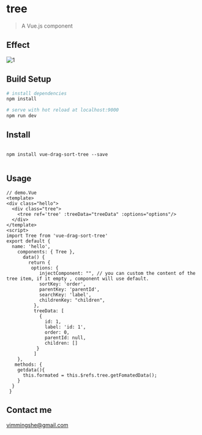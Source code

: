 # tree

> A Vue.js component

## Effect
>

![1]


## Build Setup

``` bash
# install dependencies
npm install

# serve with hot reload at localhost:9000
npm run dev
```
## Install

```

npm install vue-drag-sort-tree --save


```

 ## Usage

```
// demo.Vue
<template>
<div class="hello">
  <div class="tree">
    <tree ref='tree' :treeData="treeData" :options="options"/>
  </div>
</template>
<script>
import Tree from 'vue-drag-sort-tree'
export default {
  name: 'hello',
    components: { Tree },
      data() {
        return {
         options: {
            injectComponent: "", // you can custom the content of the tree item, if it empty , component will use default.
            sortKey: 'order',                   
            parentKey: 'parentId',
            searchKey: 'label',
            childrenKey: "children",
          },
          treeData: [
            {
              id: 1,
              label: 'id: 1',
              order: 0,
              parentId: null,
              children: []
           }
          ]
    },
   methods: {
    getdata(){
      this.formated = this.$refs.tree.getFomatedData();
    }
  }
 } 
```
 ## Contact me
 vimmingshe@gmail.com

[1]:https://github.com/VimMing/Tree/blob/master/demonstration.gif


